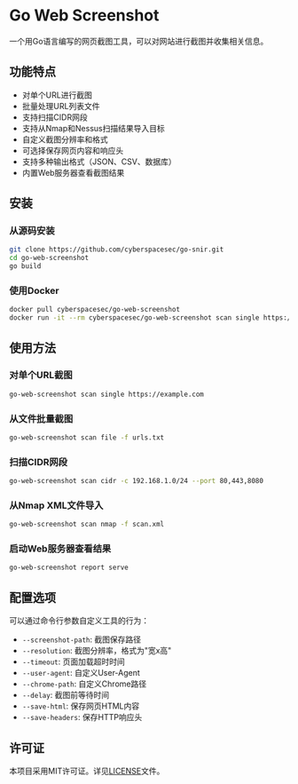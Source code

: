 # Go Web Screenshot

一个用Go语言编写的网页截图工具，可以对网站进行截图并收集相关信息。

## 功能特点

- 对单个URL进行截图
- 批量处理URL列表文件
- 支持扫描CIDR网段
- 支持从Nmap和Nessus扫描结果导入目标
- 自定义截图分辨率和格式
- 可选择保存网页内容和响应头
- 支持多种输出格式（JSON、CSV、数据库）
- 内置Web服务器查看截图结果

## 安装

### 从源码安装

```bash
git clone https://github.com/cyberspacesec/go-snir.git
cd go-web-screenshot
go build
```

### 使用Docker

```bash
docker pull cyberspacesec/go-web-screenshot
docker run -it --rm cyberspacesec/go-web-screenshot scan single https://example.com
```

## 使用方法

### 对单个URL截图

```bash
go-web-screenshot scan single https://example.com
```

### 从文件批量截图

```bash
go-web-screenshot scan file -f urls.txt
```

### 扫描CIDR网段

```bash
go-web-screenshot scan cidr -c 192.168.1.0/24 --port 80,443,8080
```

### 从Nmap XML文件导入

```bash
go-web-screenshot scan nmap -f scan.xml
```

### 启动Web服务器查看结果

```bash
go-web-screenshot report serve
```

## 配置选项

可以通过命令行参数自定义工具的行为：

- `--screenshot-path`: 截图保存路径
- `--resolution`: 截图分辨率，格式为"宽x高"
- `--timeout`: 页面加载超时时间
- `--user-agent`: 自定义User-Agent
- `--chrome-path`: 自定义Chrome路径
- `--delay`: 截图前等待时间
- `--save-html`: 保存网页HTML内容
- `--save-headers`: 保存HTTP响应头

## 许可证

本项目采用MIT许可证。详见[LICENSE](LICENSE)文件。